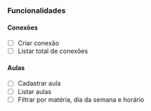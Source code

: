 ### Funcionalidades

#### Conexões

- [ ] Criar conexão
- [ ] Listar total de conexões

#### Aulas

- [ ] Cadastrar aula
- [ ] Listar aulas
- [ ] Filtrar por matéria, dia da semana e horário
